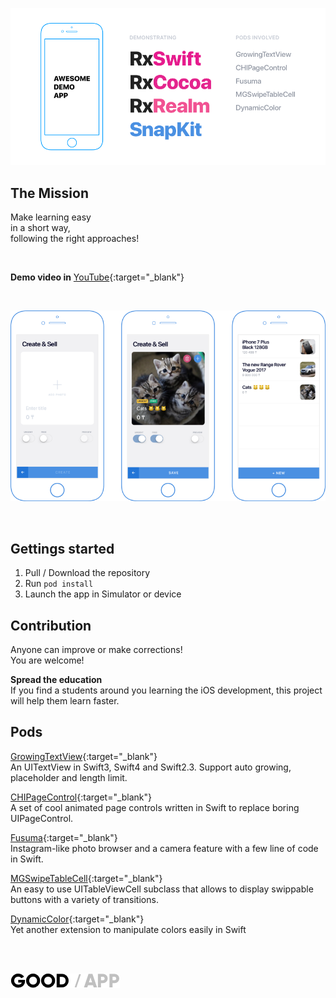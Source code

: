 ![Awesome demo app in Swift](https://raw.githubusercontent.com/mixdesign/awesome-demo-app/master/tools/res/cover.png)

## The Mission
Make learning easy<br/>
in a short way, <br/>
following the right approaches!

<br/>

**Demo video in** [YouTube](https://youtu.be/GRRI8sgdGRg){:target="_blank"}

<br/>

![Awesome demo app screens](https://raw.githubusercontent.com/mixdesign/awesome-demo-app/master/tools/res/demo.png)

<br/>

## Gettings started
1. Pull / Download the repository
2. Run `pod install`
3. Launch the app in Simulator or device


## Contribution
Anyone can improve or make corrections!<br/>
You are welcome!

**Spread the education**<br/>
If you find a students around you learning the iOS development, this project will help them learn faster.

## Pods
[GrowingTextView](https://github.com/KennethTsang/GrowingTextView){:target="_blank"}<br/>
An UITextView in Swift3, Swift4 and Swift2.3. Support auto growing, placeholder and length limit.<br/>

[CHIPageControl](https://github.com/ChiliLabs/CHIPageControl){:target="_blank"}<br/>
A set of cool animated page controls written in Swift to replace boring UIPageControl.

[Fusuma](https://github.com/ytakzk/Fusuma){:target="_blank"}<br/>
Instagram-like photo browser and a camera feature with a few line of code in Swift.<br/>

[MGSwipeTableCell](https://github.com/MortimerGoro/MGSwipeTableCell){:target="_blank"}<br/>
An easy to use UITableViewCell subclass that allows to display swippable buttons with a variety of transitions.<br/>

[DynamicColor](https://github.com/yannickl/DynamicColor){:target="_blank"}<br/>
Yet another extension to manipulate colors easily in Swift<br/>

<br/><br/>

<div>
<a href="https://goodapp.io" target="_blank">
  
![Good App logo](https://raw.githubusercontent.com/mixdesign/awesome-demo-app/master/tools/res/goodapp-logo.png)

</a>
